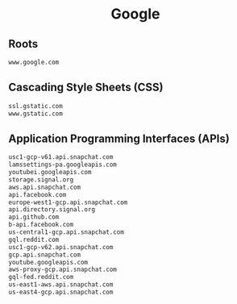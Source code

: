 


<h1 align="center">Google</h1>  


## Roots


```html
www.google.com
```  


## Cascading Style Sheets (CSS)


```html
ssl.gstatic.com
www.gstatic.com
```  


## Application Programming Interfaces (APIs)


```html
usc1-gcp-v61.api.snapchat.com
lamssettings-pa.googleapis.com
youtubei.googleapis.com
storage.signal.org
aws.api.snapchat.com
api.facebook.com
europe-west1-gcp.api.snapchat.com
api.directory.signal.org
api.github.com
b-api.facebook.com
us-central1-gcp.api.snapchat.com
gql.reddit.com
usc1-gcp-v62.api.snapchat.com
gcp.api.snapchat.com
youtube.googleapis.com
aws-proxy-gcp.api.snapchat.com
gql-fed.reddit.com
us-east1-aws.api.snapchat.com
us-east4-gcp.api.snapchat.com
```  

<br>
